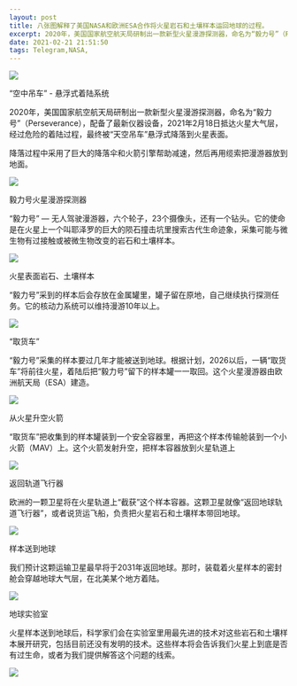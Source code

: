 ```yaml
---
layout: post
title: 八张图解释了美国NASA和欧洲ESA合作将火星岩石和土壤样本运回地球的过程。
excerpt: 2020年，美国国家航空航天局研制出一款新型火星漫游探测器，命名为“毅力号”（Perseverance），配备了最新仪器设备，2021年2月18日抵达火星大气层，经过危险的着陆过程
date: 2021-02-21 21:51:50
tags: Telegram,NASA,
---
```


![](https://img.imgdb.cn/item/6032678b5f4313ce252f02e6.jpg)

“空中吊车” - 悬浮式着陆系统

2020年，美国国家航空航天局研制出一款新型火星漫游探测器，命名为“毅力号”（Perseverance），配备了最新仪器设备，2021年2月18日抵达火星大气层，经过危险的着陆过程，最终被“天空吊车”悬浮式降落到火星表面。

降落过程中采用了巨大的降落伞和火箭引擎帮助减速，然后再用缆索把漫游器放到地面。

![](https://img.imgdb.cn/item/6032678b5f4313ce252f02eb.jpg)

毅力号火星漫游探测器

“毅力号” — 无人驾驶漫游器，六个轮子，23个摄像头，还有一个钻头。它的使命是在火星上一个叫耶泽罗的巨大的陨石撞击坑里搜索古代生命迹象，采集可能与微生物有过接触或被微生物改变的岩石和土壤样本。

![](https://img.imgdb.cn/item/6032678b5f4313ce252f02f2.jpg)

火星表面岩石、土壤样本

“毅力号”采到的样本后会存放在金属罐里，罐子留在原地，自己继续执行探测任务。它的核动力系统可以维持漫游10年以上。

![](https://img.imgdb.cn/item/6032678b5f4313ce252f02f4.jpg)

“取货车”

“毅力号”采集的样本要过几年才能被送到地球。根据计划，2026以后，一辆“取货车”将前往火星，着陆后把“毅力号”留下的样本罐一一取回。这个火星漫游器由欧洲航天局（ESA）建造。

![](https://img.imgdb.cn/item/6032678b5f4313ce252f02f8.jpg)

从火星升空火箭

“取货车”把收集到的样本罐装到一个安全容器里，再把这个样本传输舱装到一个小火箭（MAV）上。这个火箭发射升空，把样本容器放到火星轨道上

![](https://img.imgdb.cn/item/6032684c5f4313ce252f6118.jpg)

返回轨道飞行器

欧洲的一颗卫星将在火星轨道上“截获”这个样本容器。这颗卫星就像“返回地球轨道飞行器”，或者说货运飞船，负责把火星岩石和土壤样本带回地球。

![](https://img.imgdb.cn/item/6032684c5f4313ce252f611b.jpg)

样本送到地球

我们预计这颗运输卫星最早将于2031年返回地球。那时，装载着火星样本的密封舱会穿越地球大气层，在北美某个地方着陆。

![](https://img.imgdb.cn/item/6032684c5f4313ce252f6123.jpg)

地球实验室

火星样本送到地球后，科学家们会在实验室里用最先进的技术对这些岩石和土壤样本展开研究，包括目前还没有发明的技术。这些样本将会告诉我们火星上到底是否有过生命，或者为我们提供解答这个问题的线索。

![](https://img.imgdb.cn/item/6032684c5f4313ce252f6128.jpg)



